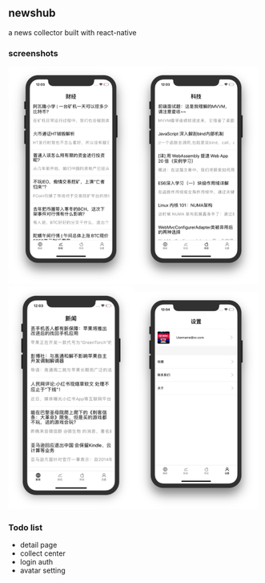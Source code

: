 ## newshub      
a news collector built with react-native

### screenshots
<img src="https://github.com/conanskyforce/newshub/raw/master/screenshots/fin.jpg"  width="250"/><img src="https://github.com/conanskyforce/newshub/raw/master/screenshots/tech.jpg"  width="250"/><img src="https://github.com/conanskyforce/newshub/raw/master/screenshots/news.jpg"  width="250"/><img src="https://github.com/conanskyforce/newshub/raw/master/screenshots/setting.jpg"  width="250"/>

### Todo list

- detail page
- collect center
- login auth
- avatar setting